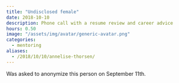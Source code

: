 ```yaml
---
title: "Undisclosed female"
date: 2018-10-10
description: Phone call with a resume review and career advice
hours: 0.50
image: "/assets/img/avatar/generic-avatar.png"
categories:
  - mentoring
aliases:
  - /2018/10/10/annelise-thorsen/
---
```


Was asked to anonymize this person on September 11th.

